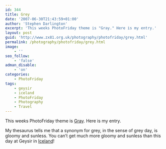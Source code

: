 ```yaml
---
id: 344
title: Grey
date: '2007-06-30T21:43:59+01:00'
author: 'Stephen Darlington'
excerpt: 'This weeks PhotoFriday theme is "Gray." Here is my entry.'
layout: post
guid: 'http://www.zx81.org.uk/photography/photofriday/grey.html'
permalink: /photography/photofriday/grey.html
image:
    - ''
seo_follow:
    - 'false'
adman_disable:
    - 'on'
categories:
    - PhotoFriday
tags:
    - geysir
    - iceland
    - PhotoFriday
    - Photography
    - Travel
---
```


This weeks PhotoFriday theme is [Gray](http://www.photofriday.com/archives/challenge/000680.php "PhotoFriday: Gray"). Here is my entry.

My thesaurus tells me that a synonym for grey, in the sense of grey day, is gloomy and sunless. You can’t get much more gloomy and sunless than this day at Geysir in [Iceland](/travel/iceland.html "Iceland Pictures and commentary")!